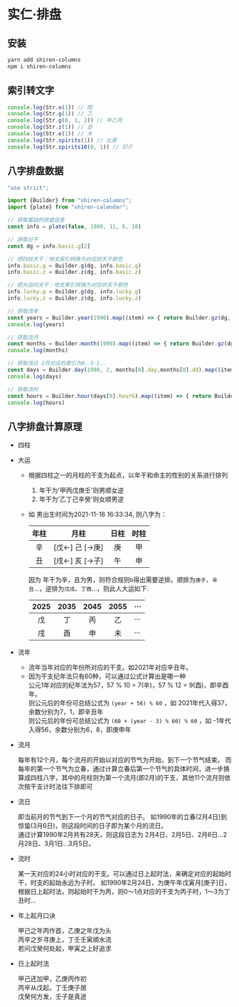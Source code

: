 # 实仁·排盘

## 安装
```bash
yarn add shiren-columns
npm i shiren-columns
```

## 索引转文字
```js
console.log(Str.o(1)) // 阳
console.log(Str.g(1)) // 乙
console.log(Str.g(0, 1, 2)) // 甲乙丙
console.log(Str.z(1)) // 丑
console.log(Str.e(1)) // 木
console.log(Str.spirits(1)) // 比肩
console.log(Str.spirits10(0, 1)) // 印卩
```

## 八字排盘数据

```js
"use strict";

import {Builder} from "shiren-columns";
import {plate} from "shiren-calendar";

// 获取基础的排盘信息
const info = plate(false, 1989, 11, 6, 18)

// 获取日干
const dg = info.basic.g[2]

// 把四柱天干｜地支索引转换为对应的天干颜色
info.basic.g = Builder.g(dg, info.basic.g)
info.basic.z = Builder.z(dg, info.basic.z)

// 把大运的天干｜地支索引转换为对应的天干颜色
info.lucky.g = Builder.g(dg, info.lucky.g)
info.lucky.z = Builder.z(dg, info.lucky.z)

// 获取流年
const years = Builder.year(1990).map((item) => { return Builder.gz(dg, item) })
console.log(years)

// 获取流月
const months = Builder.month(1990).map((item) => { return Builder.gz(dg, item) })
console.log(months)

// 获取流日 2月对应的索引为0，3-1..
const days = Builder.day(1990, 2, months[0].day,months[0].dd).map((item) => { return Builder.gz(dg, item) })
console.log(days)

// 获取流时
const hours = Builder.hour(days[0].hourG).map((item) => { return Builder.gz(dg, item) })
console.log(hours)


```

## 八字排盘计算原理

- 四柱
 
- 大运
  - 根据四柱之一的月柱的干支为起点，以年干和命主的性别的关系进行排列
    1. 年干为'甲丙戊庚壬'则男顺女逆
    2. 年干为'乙丁己辛癸'则女顺男逆  

  - 如 男出生时间为2021-11-18 16:33:34, 则八字为：

    | 年柱 |       月柱       | 日柱 | 时柱 |
    | :--: | :--------------: | :--: | :--: |
    |  辛  | [戊<-] 己 [->庚] |  庚  |  甲  |
    |  丑  | [戌<-] 亥 [->子] |  午  |  申  |
    
    因为 年干为辛，且为男，则符合规则`b`得出需要逆排。顺排为`庚子`、`辛丑`...，逆排为`戊戌`、`丁酉`...，则此人大运如下:

    | 2025 | 2035 | 2045 | 2055 | ···  |
    | :--: | :--: | :--: | :--: | ---- |
    |  戊  |  丁  |  丙  |  乙  | ···  |
    |  戌  |  酉  |  申  |  未  | ···  |

- 流年
  - 流年当年对应的年份所对应的干支。如2021年对应辛丑年。
  - 因为干支纪年法只有60种，可以通过公式计算出是哪一种  
    公元1年对应的纪年法为57，57 % 10 = 7(辛)，57 % 12 = 9(酉)，即辛酉年。  
    则公元后的年份可总结公式为 `(year + 56) % 60` ，如 2021年代入得37，余数分别为7，1，即辛丑年  
    则公元后的年份可总结公式为 `(60 + (year - 3) % 60) % 60` ，如 -1年代入得56，余数分别为6，8，即庚申年  

- 流月
  
  每年有12个月，每个流月的开始以对应的节气为开始，到下一个节气结束。
  而每年的第一个节气为立春，通过计算立春后第一个节气的具体时间，进一步换算成四柱八字，其中的月柱则为第一个流月(即2月)的干支，其他11个流月则依次按干支计时法往下排即可

- 流日
  
  即当前月的节气到下一个月的节气对应的日子。
  如1990年的立春(2月4日)到惊蛰(3月6日)，则这段时间的日子即为某个月的流日。  
  通过计算1990年2月共有28天，则这段日志为 2月4日、2月5日、2月6日...2月28日、3月1日...3月5日。

- 流时
  
  某一天对应的24小时对应的干支。可以通过日上起时法，来确定对应的起始时干，时支的起始永远为子时。
  如1990年2月24日，为庚午年戊寅月[庚子]日，根据日上起时法，则起始时干为丙，则0～1点对应的干支为丙子时，1～3为丁丑时...


- 年上起月口诀

  甲己之年丙作首，乙庚之年戊为头  
  丙辛之岁寻庚上，丁壬壬寅顺水流  
  若问戊癸何处起，甲寅之上好追求  

- 日上起时法

  甲己还加甲，乙庚丙作初  
  丙辛从戊起，丁壬庚子居  
  戊癸何方发，壬子是真途  
